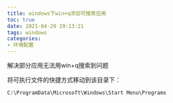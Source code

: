 ```yaml
---
title: windows下win+q添加可搜索应用
toc: true
date: 2021-04-29 19:13:21
tags: windows
categories:
- 环境配置
---
```


解决部分应用无法用win+q搜索到问题

<!--more-->

将可执行文件的快捷方式移动到该目录下：

`C:\ProgramData\Microsoft\Windows\Start Menu\Programs`


